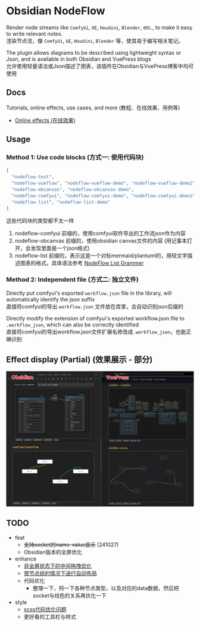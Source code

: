 # Obsidian NodeFlow

Render node streams like `ComfyUi`, `UE`, `Houdini`, `Blender`, etc., to make it easy to write relevant notes.<br>渲染节点流，像 `ComfyUi`, `UE`, `Houdini`, `Blender` 等，使其易于编写相关笔记。

The plugin allows diagrams to be described using lightweight syntax or Json, and is available in both Obsidian and VuePress blogs<br>允许使用轻量语法或Json描述了图表，该插件在Obsidian与VuePress博客中均可使用

## Docs

Tutorials, online effects, use cases, and more (教程、在线效果、用例等)

- [Online effects (在线效果)](https://linczero.github.io/MdNote_Public/ProductDoc/Plugin/NodeFlow/README.show.html)

## Usage

### Method 1: Use code blocks (方式一: 使用代码块)

```json
[
  "nodeflow-test",
  "nodeflow-vueflow", "nodeflow-vueflow-demo", "nodeflow-vueflow-demo2", "nodeflow-vueflow-demo3",
  "nodeflow-obcanvas", "nodeflow-obcanvas-demo",
  "nodeflow-comfyui", "nodeflow-comfyui-demo", "nodeflow-comfyui-demo2",
  "nodeflow-list", "nodeflow-list-demo"
]
```

这些代码块的类型都不太一样

1. nodeflow-comfyui 前缀的，使用comfyui软件导出的工作流json作为内容
2. nodeflow-obcanvas 前缀的，使用obsidian canvas文件的内容 (用记事本打开，会发现里面是一个json格式)
3. nodeflow-list 前缀的，表示这是一个对标mermaid/plantuml的，用轻文字描述图表的格式。具体语法参考 [NodeFlow List Grammer](https://linczero.github.io/MdNote_Public/ProductDoc/Plugin/NodeFlow/docs/zh/NodeFlow%20List%20Grammer.html)

### Method 2: Independent file (方式二: 独立文件)

Directly put comfyui's exported `workflow.json` file in the library, will automatically identify the json suffix<br>直接将comfyui的导出 `workflow.json` 文件放在库里，会自动识别json后缀的

Directly modify the extension of comfyui's exported workflow.json file to `.workflow_json`, which can also be correctly identified<br>直接将comfyui的导出workflow.json文件扩展名修改成`.workflow_json`，也能正确识别

## Effect display (Partial) (效果展示 - 部分)

![](./docs/image.png)

## TODO

- feat
  - ~~支持socket的name-value显示~~ (241027)
  - Obsidian版本的全屏优化
- enhance
  - [非全屏状态下的中间拖拽优化](https://github.com/bcakmakoglu/vue-flow/issues/1557)
  - [带节点组的情况下进行自动布局](https://github.com/bcakmakoglu/vue-flow/discussions/1658)
  - 代码优化
    - 整理一下，捋一下各种节点类型，以及对应的data数据，然后把socket与线色的关系再优化一下
- style
  - [scss代码优化问题](ttps://github.com/pipe01/esbuild-plugin-vue3/issues/30)
  - 更好看的工具栏与样式
